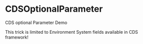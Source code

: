 # CDSOptionalParameter
CDS optional Parameter Demo

This trick is limited to Environment System fields available in CDS framework!
